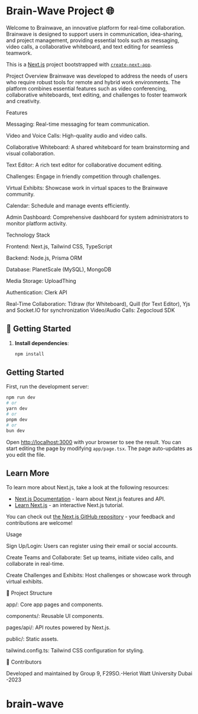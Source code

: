 # Brain-Wave Project 🌐
Welcome to Brainwave, an innovative platform for real-time collaboration. Brainwave is designed to support users in communication, idea-sharing, and project management, providing essential tools such as messaging, video calls, a collaborative whiteboard, and text editing for seamless teamwork.

This is a [Next.js](https://nextjs.org/) project bootstrapped with [`create-next-app`](https://github.com/vercel/next.js/tree/canary/packages/create-next-app).

Project Overview
Brainwave was developed to address the needs of users who require robust tools for remote and hybrid work environments. The platform combines essential features such as video conferencing, collaborative whiteboards, text editing, and challenges to foster teamwork and creativity.

Features

Messaging: Real-time messaging for team communication.

Video and Voice Calls: High-quality audio and video calls.

Collaborative Whiteboard: A shared whiteboard for team brainstorming and visual collaboration.

Text Editor: A rich text editor for collaborative document editing.

Challenges: Engage in friendly competition through challenges.

Virtual Exhibits: Showcase work in virtual spaces to the Brainwave community.

Calendar: Schedule and manage events efficiently.

Admin Dashboard: Comprehensive dashboard for system administrators to monitor platform activity.



Technology Stack

Frontend: Next.js, Tailwind CSS, TypeScript

Backend: Node.js, Prisma ORM

Database: PlanetScale (MySQL), MongoDB 

Media Storage: UploadThing

Authentication: Clerk API

Real-Time Collaboration: Tldraw (for Whiteboard), Quill (for Text Editor), Yjs and Socket.IO for synchronization
Video/Audio Calls: Zegocloud SDK

## 🚀 Getting Started

1. **Install dependencies**:
   ```bash
   npm install

## Getting Started

First, run the development server:

```bash
npm run dev
# or
yarn dev
# or
pnpm dev
# or
bun dev
```
Open [http://localhost:3000](http://localhost:3000) with your browser to see the result.
You can start editing the page by modifying `app/page.tsx`. The page auto-updates as you edit the file.

## Learn More

To learn more about Next.js, take a look at the following resources:

- [Next.js Documentation](https://nextjs.org/docs) - learn about Next.js features and API.
- [Learn Next.js](https://nextjs.org/learn) - an interactive Next.js tutorial.

You can check out [the Next.js GitHub repository](https://github.com/vercel/next.js/) - your feedback and contributions are welcome!


Usage

Sign Up/Login: Users can register using their email or social accounts.

Create Teams and Collaborate: Set up teams, initiate video calls, and collaborate in real-time.

Create Challenges and Exhibits: Host challenges or showcase work through virtual exhibits.

📂 Project Structure

app/: Core app pages and components.

components/: Reusable UI components.

pages/api/: API routes powered by Next.js.

public/: Static assets.

tailwind.config.ts: Tailwind CSS configuration for styling.


👥 Contributors

Developed and maintained by Group 9, F29SO.-Heriot Watt University Dubai -2023
# brain-wave
